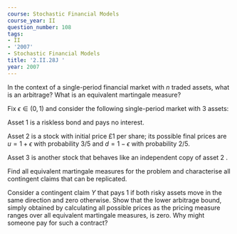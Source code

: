 ```yaml
---
course: Stochastic Financial Models
course_year: II
question_number: 108
tags:
- II
- '2007'
- Stochastic Financial Models
title: '2.II.28J '
year: 2007
---
```



In the context of a single-period financial market with $n$ traded assets, what is an arbitrage? What is an equivalent martingale measure?

Fix $\epsilon \in(0,1)$ and consider the following single-period market with 3 assets:

Asset 1 is a riskless bond and pays no interest.

Asset 2 is a stock with initial price $£ 1$ per share; its possible final prices are $u=1+\epsilon$ with probability $3 / 5$ and $d=1-\epsilon$ with probability $2 / 5$.

Asset 3 is another stock that behaves like an independent copy of asset 2 .

Find all equivalent martingale measures for the problem and characterise all contingent claims that can be replicated.

Consider a contingent claim $Y$ that pays 1 if both risky assets move in the same direction and zero otherwise. Show that the lower arbitrage bound, simply obtained by calculating all possible prices as the pricing measure ranges over all equivalent martingale measures, is zero. Why might someone pay for such a contract?